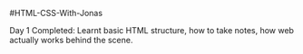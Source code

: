 #HTML-CSS-With-Jonas

Day 1 Completed: Learnt basic HTML structure, how to take notes, how web actually works behind the scene.
